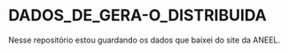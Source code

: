 # DADOS_DE_GERA-O_DISTRIBUIDA
Nesse repositório estou guardando os dados que baixei do site da ANEEL. 
